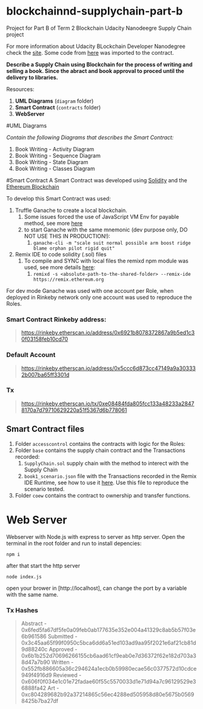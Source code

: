 # blockchainnd-supplychain-part-b
Project for Part B of Term 2 Blockchain Udacity Nanodeegre Supply Chain project

For more information about Udacity BLockchain Developer Nanodegree check the [site](https://www.udacity.com/course/blockchain-developer-nanodegree--nd1309).
Some code from [here](https://github.com/udacity/nd1309-Project-6b-Example-Template) was imported to the contract.

**Describe a Supply Chain using Blockchain for the process of writing and selling a book. Since the abract and book approval to proced until the delivery to libraries.**

Resources:
1. **UML Diagrams** (`diagram` folder)
1. **Smart Contract** (`contracts` folder)
1. **WebServer**

#UML Diagrams

*Contain the following Diagrams that describes the Smart Contract:*

1. Book Writing - Activity Diagram
1. Book Writing - Sequence Diagram
1. Book Writing - State Diagram
1. Book Writing - Classes Diagram

#Smart Contract
A Smart Contract was developed using [Solidity](https://solidity.readthedocs.io/en/v0.5.6/) and the [Ethereum Blockchain](https://www.ethereum.org/)

To develop this Smart Contract was used:
1. Truffle Ganache to create a local blockchain. 
   1. Some issues forced the use of JavaScript VM Env for payable method, see more [here](https://github.com/trufflesuite/ganache-cli/issues/497)
   1. to start Ganache with the same mnemonic (dev purpose only, DO NOT USE THIS IN PRODUCTION!):
      1. `ganache-cli -m "scale suit normal possible arm boost ridge blame orphan pilot rigid quit"`
1. Remix IDE to code solidity (.sol) files
   1. To compile and SYNC with local files the remixd npm module was used, see more details [here](https://remix.readthedocs.io/en/latest/tutorial_remixd_filesystem.html):
      1. `remixd -s <absolute-path-to-the-shared-folder> --remix-ide https://remix.ethereum.org`
   
For dev mode Ganache was used with one account per Role, when deployed in Rinkeby network only one account was used to reproduce the Roles.
### Smart Contract Rinkeby address:
>https://rinkeby.etherscan.io/address/0x6921b8078372867a9b5ed1c30f03158feb10cd70

### Default Account
>https://rinkeby.etherscan.io/address/0x5ccc6d873cc47149a9a303332b007ba65ff3301d

### Tx
>https://rinkeby.etherscan.io/tx/0xe08484fda805fcc133a48233a28478170a7d79710629220a51f5367d6b778061

## Smart Contract files
1. Folder `accesscontrol` contains the contracts with logic for the Roles:
1. Folder `base` contains the supply chain contract and the Transactions recorded:
    1. `SupplyChain.sol` supply chain with the method to interect with the Supply Chain
    1. `book1_scenario.json` file with the Transactions recorded in the Remix IDE Runtime, see how to use it [here](https://remix.readthedocs.io/en/latest/run_tab.html).
    Use this file to reproduce the scenario tested.
1. Folder `coew` contains the contract to ownership and transfer functions.
    
# Web Server
Webserver with Node.js with express to server as http server.
Open the terminal in the root folder and run to install depencies:
```
npm i
```

after that start the http server
```
node index.js
```
open your brower in [http://localhost], can change the port by a variable with the same name.

### Tx Hashes
>Abstract - 0x6fed5fa67df5fe0a09feb0ab177635e352e004a41329c8ab5b57f03e6b961586
>Submitted - 0x3c45aa65f99f0950c5bca6dd6a51ed103ad9aa95f2021e6af21cb81d9d88240c
>Approved - 0x6b1b252d70696266155cb6aad61cf9eab0e7d36372f62e182d703a38d47a7b90
>Written - 0x552fb886605a36c294624a1ecb0b59980ecae56c0377572d10cdce949f4916d9
>Reviewed - 0x606f0f034e1c01e72fadae60f55c5570033d1e71d94a7c96129529e36888fa42
>Art - 0xc804289682b92a37214865c56ec4288ed505958d80e5675b05698425b7ba27df